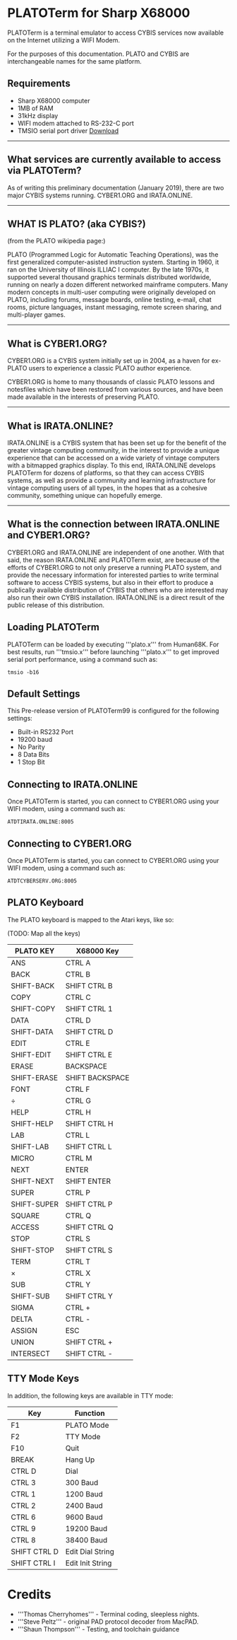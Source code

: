PLATOTerm for Sharp X68000
==========================

PLATOTerm is a terminal emulator to access CYBIS services now available
on the Internet utilizing a WIFI Modem.

For the purposes of this documentation. PLATO and CYBIS are interchangeable
names for the same platform.

Requirements
------------
* Sharp X68000 computer
* 1MB of RAM
* 31kHz display
* WIFI modem attached to RS-232-C port
* TMSIO serial port driver [Download](http://retropc.net/x68000/software/system/rs232c/tmsio/)

--------------------------------------------------------------
What services are currently available to access via PLATOTerm?
--------------------------------------------------------------
As of writing this preliminary documentation (January 2019), there are
two major CYBIS systems running. CYBER1.ORG and IRATA.ONLINE.

---------------------------
WHAT IS PLATO? (aka CYBIS?)
---------------------------
(from the PLATO wikipedia page:)

PLATO (Programmed Logic for Automatic Teaching Operations), was the first
generalized computer-asisted instruction system. Starting in 1960, it ran
on the University of Illinois ILLIAC I computer. By the late 1970s, it
supported several thousand graphics terminals distributed worldwide, running
on nearly a dozen different networked mainframe computers. Many modern
concepts in multi-user computing were originally developed on PLATO, including
forums, message boards, online testing, e-mail, chat rooms, picture languages,
instant messaging, remote screen sharing, and multi-player games.

-------------------
What is CYBER1.ORG?
-------------------

CYBER1.ORG is a CYBIS system initially set up in 2004, as a haven for
ex-PLATO users to experience a classic PLATO author experience.

CYBER1.ORG is home to many thousands of classic PLATO lessons and
notesfiles which have been restored from various sources, and have
been made available in the interests of preserving PLATO.

---------------------
What is IRATA.ONLINE?
---------------------

IRATA.ONLINE is a CYBIS system that has been set up for the benefit of
the greater vintage computing community, in the interest to provide
a unique experience that can be accessed on a wide variety of
vintage computers with a bitmapped graphics display. To this end,
IRATA.ONLINE develops PLATOTerm for dozens of platforms, so that they
can access CYBIS systems, as well as provide a community and learning
infrastructure for vintage computing users of all types, in the hopes
that as a cohesive community, something unique can hopefully
emerge.

-----------------------------------------------------------
What is the connection between IRATA.ONLINE and CYBER1.ORG?
-----------------------------------------------------------

CYBER1.ORG and IRATA.ONLINE are independent of one another. With that said,
the reason IRATA.ONLINE and PLATOTerm exist, are because of the efforts of
CYBER1.ORG to not only preserve a running PLATO system, and provide the
necessary information for interested parties to write terminal software
to access CYBIS systems, but also in their effort to produce a publically
available distribution of CYBIS that others who are interested may also
run their own CYBIS installation. IRATA.ONLINE is a direct result of the
public release of this distribution.

Loading PLATOTerm
-----------------

PLATOTerm can be loaded by executing '''plato.x''' from Human68K. For
best results, run '''tmsio.x''' before launching '''plato.x''' to get
improved serial port performance, using a command such as:

```
tmsio -b16
```

Default Settings
----------------
This Pre-release version of PLATOTerm99 is configured for the following settings:

* Built-in RS232 Port
* 19200 baud
* No Parity
* 8 Data Bits
* 1 Stop Bit

Connecting to IRATA.ONLINE
--------------------------

Once PLATOTerm is started, you can connect to CYBER1.ORG using your WIFI modem,
using a command such as:

```
ATDTIRATA.ONLINE:8005
```

Connecting to CYBER1.ORG
------------------------

Once PLATOTerm is started, you can connect to CYBER1.ORG using your WIFI modem,
using a command such as:

```
ATDTCYBERSERV.ORG:8005
```

PLATO Keyboard
-------------------
The PLATO keyboard is mapped to the Atari keys, like so:

(TODO: Map all the keys)

| PLATO KEY  	| X68000 Key  	|
|---	|---	|
| ANS  	| CTRL A  	|
| BACK  	| CTRL B  	|
| SHIFT-BACK | SHIFT CTRL B |
| COPY | CTRL C |
| SHIFT-COPY | SHIFT CTRL 1  |
| DATA | CTRL D |
| SHIFT-DATA | SHIFT CTRL D |
| EDIT | CTRL E |
| SHIFT-EDIT | SHIFT CTRL E |
| ERASE | BACKSPACE |
| SHIFT-ERASE | SHIFT BACKSPACE |
| FONT | CTRL F |
| &#247; | CTRL G | 
| HELP | CTRL H |
| SHIFT-HELP | SHIFT CTRL H |
| LAB | CTRL L |
| SHIFT-LAB | SHIFT CTRL L |
| MICRO | CTRL M |
| NEXT | ENTER |
| SHIFT-NEXT | SHIFT ENTER |
| SUPER | CTRL P |
| SHIFT-SUPER | SHIFT CTRL P |
| SQUARE | CTRL Q | 
| ACCESS | SHIFT CTRL Q |
| STOP | CTRL S |
| SHIFT-STOP | SHIFT CTRL S | 
| TERM | CTRL T |
| &#215; | CTRL X |
| SUB | CTRL Y |
| SHIFT-SUB | SHIFT CTRL Y |
| SIGMA | CTRL + |
| DELTA | CTRL - |
| ASSIGN | ESC |
| UNION | SHIFT CTRL + |
| INTERSECT | SHIFT CTRL - |

TTY Mode Keys
-------------
In addition, the following keys are available in TTY mode:

| Key | Function |
|---  |---       |
| F1 | PLATO Mode |
| F2 | TTY Mode |
| F10 | Quit |
| BREAK | Hang Up |
| CTRL D | Dial |
| CTRL 3 | 300 Baud |
| CTRL 1 | 1200 Baud |
| CTRL 2 | 2400 Baud |
| CTRL 6 | 9600 Baud |
| CTRL 9 | 19200 Baud |
| CTRL 8 | 38400 Baud |
| SHIFT CTRL D | Edit Dial String |
| SHIFT CTRL I | Edit Init String |


Credits
=======

* '''Thomas Cherryhomes''' - Terminal coding, sleepless nights.
* '''Steve Peltz''' - original PAD protocol decoder from MacPAD.
* '''Shaun Thompson''' - Testing, and toolchain guidance